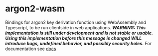 # argon2-wasm
Bindings for argon2 key derivation function using WebAssembly and Typescript, to be run clientside in web applications. ***WARNING: This implementation is still under development and is not stable or usable. Using this implementation before this message is changed WILL introduce bugs, undefined behavior, and possibly security holes.*** For documentation see [docs](docs/README.md)

